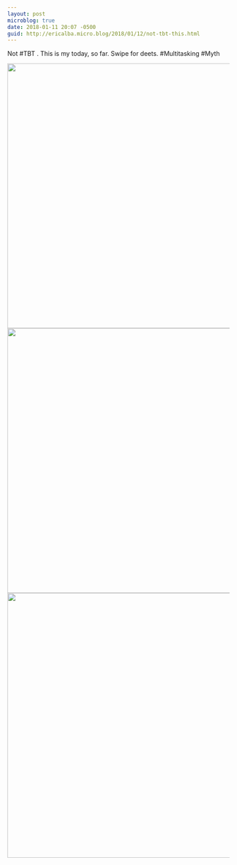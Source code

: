 ```yaml
---
layout: post
microblog: true
date: 2018-01-11 20:07 -0500
guid: http://ericalba.micro.blog/2018/01/12/not-tbt-this.html
---
```

Not #TBT . This is my today, so far. Swipe for deets. #Multitasking #Myth

<img src="http://micro.ericalba.com/uploads/2018/32eb0a66e5.jpg" width="600" height="600" /><img src="http://micro.ericalba.com/uploads/2018/882ac5a45d.jpg" width="600" height="600" /><img src="http://micro.ericalba.com/uploads/2018/bce3cc230a.jpg" width="600" height="600" />

